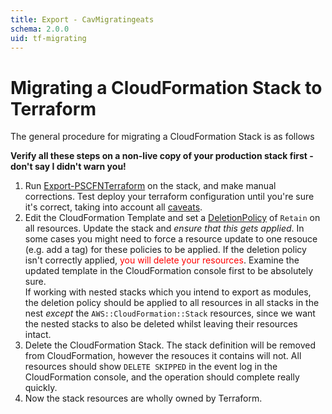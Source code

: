 ```yaml
---
title: Export - CavMigratingeats
schema: 2.0.0
uid: tf-migrating
---
```


# Migrating a CloudFormation Stack to Terraform

The general procedure for migrating a CloudFormation Stack is as follows

**Verify all these steps on a non-live copy of your production stack first - don't say I didn't warn you!**

1. Run [Export-PSCFNTerraform](xref:Export-PSCFNTerraform) on the stack, and make manual corrections. Test deploy your terraform configuration until you're sure it's correct, taking into account all [caveats](xref:tf-caveats).
1. Edit the CloudFormation Template and set a [DeletionPolicy](https://docs.aws.amazon.com/AWSCloudFormation/latest/UserGuide/aws-attribute-deletionpolicy.html) of `Retain` on all resources. Update the stack and *ensure that this gets applied*. In some cases you might need to force a resource update to one resouce (e.g. add a tag) for these policies to be applied. If the deletion policy isn't correctly applied, <span style="color: red">you will delete your resources</span>. Examine the updated template in the CloudFormation console first to be absolutely sure. </br>If working with nested stacks which you intend to export as modules, the deletion policy should be applied to all resources in all stacks in the nest *except* the `AWS::CloudFormation::Stack` resources, since we want the nested stacks to also be deleted whilst leaving their resources intact.
1. Delete the CloudFormation Stack. The stack definition will be removed from CloudFormation, however the resouces it contains will not. All resources should show `DELETE SKIPPED` in the event log in the CloudFormation console, and the operation should complete really quickly.
1. Now the stack resources are wholly owned by Terraform.

